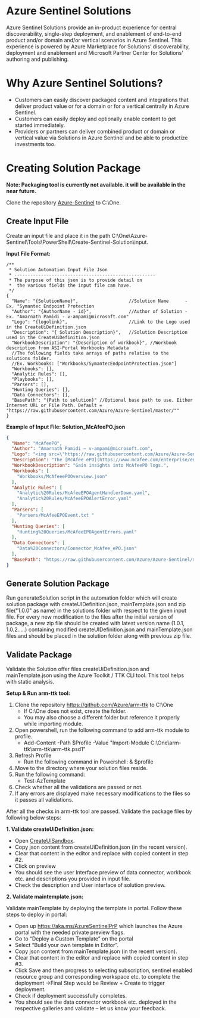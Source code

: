 # Azure Sentinel Solutions 
Azure Sentinel Solutions provide an in-product experience for central discoverability, single-step deployment, and enablement of end-to-end product and/or domain and/or vertical scenarios in Azure Sentinel. This experience is powered by Azure Marketplace for Solutions’ discoverability, deployment and enablement and Microsoft Partner Center for Solutions’ authoring and publishing. 

# Why Azure Sentinel Solutions?
* Customers can easily discover packaged content and integrations that deliver product value or for a domain or for a vertical centrally in Azure Sentinel. 
* Customers can easily deploy and optionally enable content to get started immediately.
* Providers or partners can deliver combined product or domain or vertical value via Solutions in Azure Sentinel and be able to productize investments too.

# Creating Solution Package
**Note: Packaging tool is currently not available. it will be available in the near future.**

Clone the repository [Azure-Sentinel](https://github.com/Azure/Azure-Sentinel) to C:\One.
## Create Input File
Create an input file and place it in the path C:\One\Azure-Sentinel\Tools\PowerShell\Create-Sentinel-Solution\input.

**Input File Format:**
```
/**
 * Solution Automation Input File Json
 * -----------------------------------------------------
 * The purpose of this json is to provide detail on
 *  the various fields the input file can have.
 */
{
  "Name": "{SolutionName}",                   //Solution Name      - Ex. "Symantec Endpoint Protection
  "Author": "{AuthorName - id}",              //Author of Solution - Ex. "Amarnath Pamidi - v-ampami@microsoft.com"
  "Logo": "{logolink}",                       //Link to the Logo used in the CreateUiDefinition.json
  "Description": "{ Solution Description}",   //Solution Description used in the CreateUiDefinition.json
  "WorkbookDescription": "{Description of workbook}", //Workbook description from ASI-Portal Workbooks Metadata
  //The following fields take arrays of paths relative to the solutions folder.
  //Ex. Workbooks: ["Workbooks/SymantecEndpointProtection.json"]
  "Workbooks": [],
  "Analytic Rules": [],
  "Playbooks": [],
  "Parsers": [],
  "Hunting Queries": [],
  "Data Connectors": [],
  "BasePath": "{Path to solution}" //Optional base path to use. Either Internet URL or File Path. Default = "https://raw.githubusercontent.com/Azure/Azure-Sentinel/master/""
}

```

**Example of Input File: Solution_McAfeePO.json**
```json
{
  "Name": "McAfeePO",
  "Author": "Amarnath Pamidi – v-ampami@microsoft.com",
  "Logo": "<img src=\"https://raw.githubusercontent.com/Azure/Azure-Sentinel/master/Solutions/McAfeeePO/Workbooks/Images/Logo/mcafee_logo.svg\" width=\"75px\" height=\"75px\">",
  "Description": "The [McAfee ePO](https://www.mcafee.com/enterprise/en-in/products/epolicy-orchestrator.html) is a centralized policy management and enforcement for your endpoints and enterprise security products. McAfee ePO monitors and manages your network, detecting threats and protecting endpoints against these threats.",
  "WorkbookDescription": "Gain insights into McAfeePO logs.",
  "Workbooks": [
    "Workbooks/McAfeeePOOverview.json"
  ],
  "Analytic Rules": [
    "Analytic%20Rules/McAfeeEPOAgentHandlerDown.yaml",
    "Analytic%20Rules/McAfeeEPOAlertError.yaml"
  ],
  "Parsers": [
    "Parsers/McAfeeEPOEvent.txt "
  ],
  "Hunting Queries": [
    "Hunting%20Queries/McAfeeEPOAgentErrors.yaml"
  ],
  "Data Connectors": [
    "Data%20Connectors/Connector_McAfee_ePO.json"
  ],
  "BasePath": "https://raw.githubusercontent.com/Azure/Azure-Sentinel/master/Solutions"
}  
```

## Generate Solution Package
Run generateSolution script in the automation folder which will create solution package with createUIDefinition.json, mainTemplate.json and zip file("1.0.0" as name) in the solutions folder with respect to the given input file. For every new modification to the files after the initial version of package, a new zip file should be created with latest version name (1.0.1, 1.0.2…..) containing modified createUIDefinition.json and mainTemplate.json files and should be placed in the solution folder along with previous zip file.

## Validate Package
Validate the Solution offer files createUiDefinition.json and mainTemplate.json using the Azure Toolkit / TTK CLI tool. This tool helps with static analysis.

**Setup & Run arm-ttk tool:**
1.	Clone the repository https://github.com/Azure/arm-ttk to C:\One 
    *	If C:\One does not exist, create the folder. 
    * You may also choose a different folder but reference it properly while importing module.
2.	Open powershell, run the following command to add arm-ttk module to profile.
    * Add-Content -Path $Profile -Value "Import-Module C:\One\arm-ttk\arm-ttk\arm-ttk.psd1"
3.  Refresh Profile
	*	Run the following command in Powershell: & $profile
4.	Move to the directory where your solution files reside.
5.	Run the following command:
    *	Test-AzTemplate
6.	Check whether all the validations are passed or not.
7.	If any errors are displayed make necessary modifications to the files so it passes all validations.

After all the checks in arm-ttk tool are passed. Validate the package files by following below steps:

**1.	Validate createUiDefinition.json:**
  * Open [CreateUISandbox](https://portal.azure.com/#blade/Microsoft_Azure_CreateUIDef/SandboxBlade).
  * Copy json content from createUiDefinition.json (in the recent version).
  * Clear that content in the editor and replace with copied content in step #2.
  * Click on preview
  * You should see the user Interface preview of data connector, workbook etc. and descriptions you provided in input file.
  * Check the description and User interface of solution preview.

**2.	Validate maintemplate.json:**

Validate mainTemplate by deploying the template in portal. 
Follow these steps to deploy in portal:
  * Open up https://aka.ms/AzureSentinelPrP which launches the Azure portal with the needed private preview flags.
  * Go to “Deploy a Custom Template” on the portal
  * Select “Build your own template in Editor”.
  * Copy json content from mainTemplate.json (in the recent version).
  * Clear that content in the editor and replace with copied content in step #3.
  * Click Save and then progress to selecting subscription, sentinel enabled resource group and corresponding workspace etc. to complete the deployment ->Final Step would be Review + Create to trigger deployment.
  * Check if deployment successfully completes.
  * You should see the data connector workbook etc. deployed in the respective galleries and validate – let us know your feedback.
